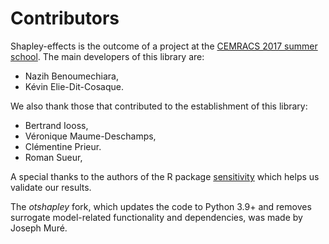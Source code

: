 # Contributors

Shapley-effects is the outcome of a project at the [CEMRACS 2017 summer school](http://smai.emath.fr/cemracs/cemracs17/). The main developers of this library are:

- Nazih Benoumechiara,
- Kévin Elie-Dit-Cosaque.

We also thank those that contributed to the establishment of this library:

- Bertrand Iooss,
- Véronique Maume-Deschamps,
- Clémentine Prieur.
- Roman Sueur,

A special thanks to the authors of the R package [sensitivity](https://cran.r-project.org/web/packages/sensitivity/index.html) which helps us validate our results.

The *otshapley* fork, which updates the code to Python 3.9+ and removes surrogate model-related functionality and dependencies, was made by Joseph Muré.
